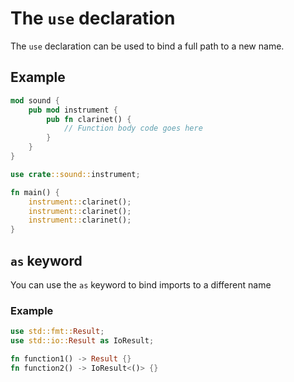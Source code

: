 # The `use` declaration

The `use` declaration can be used to bind a full path to a new name.

## Example 

```rust
mod sound {
    pub mod instrument {
        pub fn clarinet() {
            // Function body code goes here
        }
    }
}

use crate::sound::instrument;

fn main() {
    instrument::clarinet();
    instrument::clarinet();
    instrument::clarinet();
}
```

## `as` keyword

You can use the `as` keyword to bind imports to a different name

### Example

```rust
use std::fmt::Result;
use std::io::Result as IoResult;

fn function1() -> Result {}
fn function2() -> IoResult<()> {}
```
